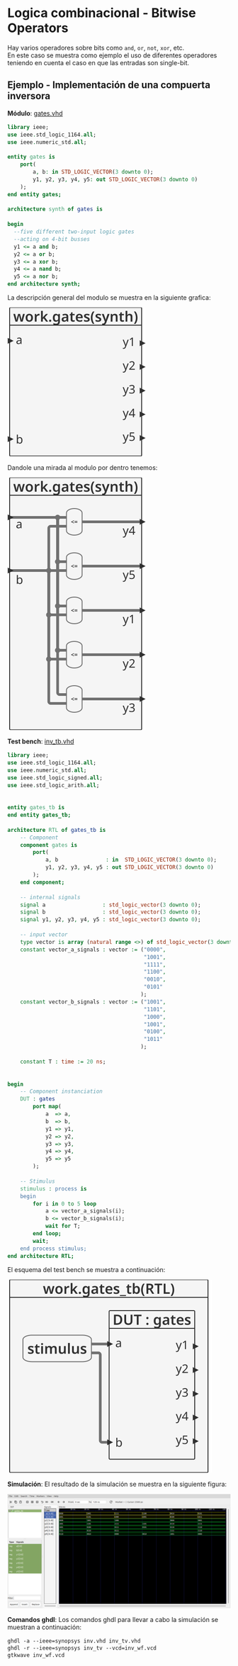 # Logica combinacional - Bitwise Operators #

Hay varios operadores sobre bits como ```and```, ```or```, ```not```, ```xor```, etc.    
En este caso se muestra como ejemplo el uso de diferentes operadores teniendo en cuenta el caso en que las entradas son single-bit.

## Ejemplo - Implementación de una compuerta inversora ##

**Módulo**: [gates.vhd](gates.vhd)

```vhdl
library ieee;
use ieee.std_logic_1164.all;
use ieee.numeric_std.all;

entity gates is
	port(
		a, b: in STD_LOGIC_VECTOR(3 downto 0);
		y1, y2, y3, y4, y5: out STD_LOGIC_VECTOR(3 downto 0)
	);
end entity gates;

architecture synth of gates is
	
begin
  --five different two-input logic gates
  --acting on 4-bit busses
  y1 <= a and b;
  y2 <= a or b;
  y3 <= a xor b;
  y4 <= a nand b;
  y5 <= a nor b;
end architecture synth;
```

La descripción general del modulo se muestra en la siguiente grafica:

![gates](gates2.svg)

Dandole una mirada al modulo por dentro tenemos:

![gates](gates.svg)


**Test bench**: [inv_tb.vhd](inv_tb.vhd)

```vhdl
library ieee;
use ieee.std_logic_1164.all;
use ieee.numeric_std.all;
use ieee.std_logic_signed.all; 
use ieee.std_logic_arith.all; 


entity gates_tb is
end entity gates_tb;

architecture RTL of gates_tb is
	-- Component
	component gates is
		port(
			a, b               : in  STD_LOGIC_VECTOR(3 downto 0);
			y1, y2, y3, y4, y5 : out STD_LOGIC_VECTOR(3 downto 0)
		);
	end component;

	-- internal signals
	signal a                  : std_logic_vector(3 downto 0);
	signal b                  : std_logic_vector(3 downto 0);
	signal y1, y2, y3, y4, y5 : std_logic_vector(3 downto 0);

	-- input vector
	type vector is array (natural range <>) of std_logic_vector(3 downto 0);
	constant vector_a_signals : vector := ("0000",
	                                       "1001",
	                                       "1111",
	                                       "1100",
	                                       "0010",
	                                       "0101"
	                                      );
	constant vector_b_signals : vector := ("1001",
	                                       "1101",
	                                       "1000",
	                                       "1001",
	                                       "0100",
	                                       "1011"
	                                      );
	                                      
	constant T : time := 20 ns;
	

begin
	-- Component instanciation
	DUT : gates
		port map(
			a  => a,
			b  => b,
			y1 => y1,
			y2 => y2,
			y3 => y3,
			y4 => y4,
			y5 => y5
		);

	-- Stimulus
	stimulus : process is
	begin
		for i in 0 to 5 loop
			a <= vector_a_signals(i);
			b <= vector_b_signals(i);
			wait for T;			
		end loop;
		wait;		
	end process stimulus;
end architecture RTL;
```

El esquema del test bench se muestra a continuación:

![gates_tb](gates_tb.svg)

**Simulación**: El resultado de la simulación se muestra en la siguiente figura:

![gates_wf](gates_wf.png)

**Comandos ghdl**: Los comandos ghdl para llevar a cabo la simulación se muestran a continuación:

``` 
ghdl -a --ieee=synopsys inv.vhd inv_tv.vhd
ghdl -r --ieee=synopsys inv_tv --vcd=inv_wf.vcd
gtkwave inv_wf.vcd
```